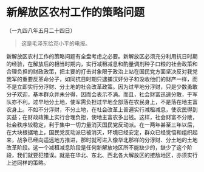# 新解放区农村工作的策略问题  
（一九四八年五月二十四日）  
  
> 这是毛泽东给邓小平的电报。   
  

新解放区农村工作的策略问题有全盘考虑之必要。新解放区必须充分利用抗日时期的经验，在解放后的相当时期内，实行减租减息和酌量调剂种子口粮的社会政策和合理负担的财政政策，把主要的打击对象限于政治上站在国民党方面坚决反对我党我军的重要反革命分子，如同抗日时期只逮捕汉奸分子和没收他们的财产一样，而不是立即实行分浮财、分土地的社会改革政策。因为过早地分浮财，只是少数勇敢分子欢迎，基本群众并未分得，因而会表示不满。而且，社会财富迅速分散，于军队亦不利。过早地分土地，使军需负担过早地全部落在农民身上，不是落在地主富农身上。不如不分浮财，不分土地，在社会改革上普遍实行减租减息，使农民得到实益；在财政政策上实行合理负担，使地主富农多出钱。这样，社会财富不分散，社会秩序较稳定，利于集中一切力量消灭国民党反动派。在一两年甚至三年以后，在大块根据地上，国民党反动派已被消灭，环境已经安定，群众已经觉悟和组织起来，战争已经向遥远地方推进，那时就可进入像华北那样的分浮财、分土地的土地改革阶段。这一个减租减息阶段是任何新解放地区所不能缺少的，缺少了这个阶段，我们就要犯错误。就是在华北、东北、西北各大解放区的接敌地区，亦须实行上述同样的策略。   
  
  